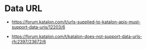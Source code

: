 Data URL
========

- https://forum.katalon.com/t/urls-supplied-to-katalon-apis-must-support-data-uris/12203/6

- https://forum.katalon.com/t/katalon-does-not-support-data-urls-rfc2397/23672/6
